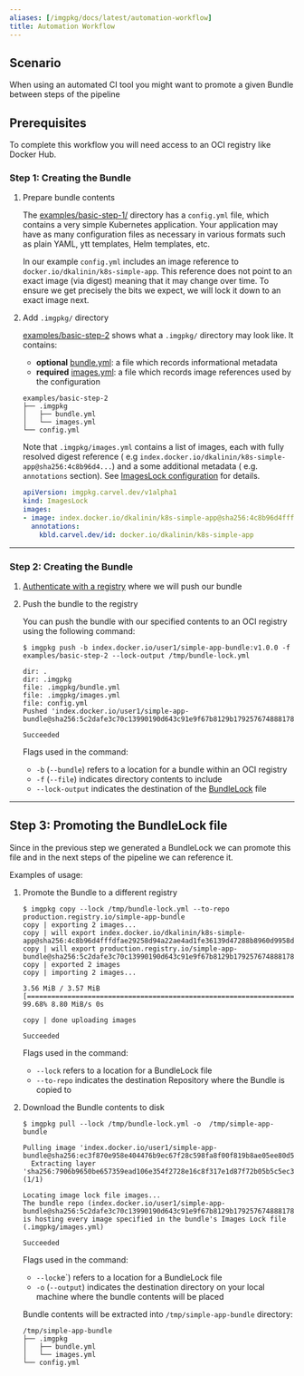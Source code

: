 ```yaml
---
aliases: [/imgpkg/docs/latest/automation-workflow]
title: Automation Workflow
---
```


## Scenario

When using an automated CI tool you might want to promote a given Bundle between steps of the pipeline

## Prerequisites

To complete this workflow you will need access to an OCI registry like Docker Hub.

### Step 1: Creating the Bundle

1. Prepare bundle contents

   The [examples/basic-step-1/](https://github.com/vmware-tanzu/carvel-imgpkg/tree/develop/examples/basic-step-1)
   directory has a `config.yml` file, which contains a very simple Kubernetes application. Your application may have as
   many configuration files as necessary in various formats such as plain YAML, ytt templates, Helm templates, etc.

   In our example `config.yml` includes an image reference to `docker.io/dkalinin/k8s-simple-app`. This reference does
   not point to an exact image (via digest) meaning that it may change over time. To ensure we get precisely the bits we
   expect, we will lock it down to an exact image next.

1. Add `.imgpkg/` directory

   [examples/basic-step-2](https://github.com/vmware-tanzu/carvel-imgpkg/tree/develop/examples/basic-step-2) shows what
   a `.imgpkg/` directory may look like. It contains:

    - **optional** [bundle.yml](resources.md#bundle-metadata): a file which records informational metadata
    - **required** [images.yml](resources.md#imageslock): a file which records image references used by the
      configuration

    ```bash-plain
    examples/basic-step-2
    ├── .imgpkg
    │   ├── bundle.yml
    │   └── images.yml
    └── config.yml
    ```

   Note that `.imgpkg/images.yml` contains a list of images, each with fully resolved digest reference (
   e.g `index.docker.io/dkalinin/k8s-simple-app@sha256:4c8b96d4...`) and a some additional metadata (
   e.g. `annotations` section). See [ImagesLock configuration](resources.md#imageslock-configuration) for details.

    ```yaml
    apiVersion: imgpkg.carvel.dev/v1alpha1
    kind: ImagesLock
    images:
    - image: index.docker.io/dkalinin/k8s-simple-app@sha256:4c8b96d4fffdfae29258d94a22ae4ad1fe36139d47288b8960d9958d1e63a9d0
      annotations:
        kbld.carvel.dev/id: docker.io/dkalinin/k8s-simple-app
    ```

---

### Step 2: Creating the Bundle

1. [Authenticate with a registry](auth.md) where we will push our bundle

2. Push the bundle to the registry

   You can push the bundle with our specified contents to an OCI registry using the following command:

    ```bash-plain
    $ imgpkg push -b index.docker.io/user1/simple-app-bundle:v1.0.0 -f examples/basic-step-2 --lock-output /tmp/bundle-lock.yml

    dir: .
    dir: .imgpkg
    file: .imgpkg/bundle.yml
    file: .imgpkg/images.yml
    file: config.yml
    Pushed 'index.docker.io/user1/simple-app-bundle@sha256:5c2dafe3c70c13990190d643c91e9f67b8129b179257674888178868474f6511'

    Succeeded
    ```

   Flags used in the command:
    - `-b` (`--bundle`) refers to a location for a bundle within an OCI registry
    - `-f` (`--file`) indicates directory contents to include
    - `--lock-output` indicates the destination of the [BundleLock](resources.md#bundlelock-configuration) file

---

## Step 3: Promoting the BundleLock file

Since in the previous step we generated a BundleLock we can promote this file and in the next steps of the pipeline we
can reference it.

Examples of usage:

1. Promote the Bundle to a different registry

   ```bash-plain
   $ imgpkg copy --lock /tmp/bundle-lock.yml --to-repo production.registry.io/simple-app-bundle
   copy | exporting 2 images...
   copy | will export index.docker.io/dkalinin/k8s-simple-app@sha256:4c8b96d4fffdfae29258d94a22ae4ad1fe36139d47288b8960d9958d1e63a9d0
   copy | will export production.registry.io/simple-app-bundle@sha256:5c2dafe3c70c13990190d643c91e9f67b8129b179257674888178868474f6511
   copy | exported 2 images
   copy | importing 2 images...
   
   3.56 MiB / 3.57 MiB [========================================================================================================================================================================]  99.68% 8.80 MiB/s 0s
   
   copy | done uploading images
   
   Succeeded
   ```

   Flags used in the command:
    - `--lock` refers to a location for a BundleLock file
    - `--to-repo` indicates the destination Repository where the Bundle is copied to

2. Download the Bundle contents to disk

    ```bash-plain
    $ imgpkg pull --lock /tmp/bundle-lock.yml -o  /tmp/simple-app-bundle

    Pulling image 'index.docker.io/user1/simple-app-bundle@sha256:ec3f870e958e404476b9ec67f28c598fa8f00f819b8ae05ee80d51bac9f35f5d'
      Extracting layer 'sha256:7906b9650be657359ead106e354f2728e16c8f317e1d87f72b05b5c5ec3d89cc' (1/1)
   
    Locating image lock file images...
    The bundle repo (index.docker.io/user1/simple-app-bundle@sha256:5c2dafe3c70c13990190d643c91e9f67b8129b179257674888178868474f6511) is hosting every image specified in the bundle's Images Lock file (.imgpkg/images.yml)

    Succeeded
    ```

   Flags used in the command:
    - `--lock`e`) refers to a location for a BundleLock file
    - `-o` (`--output`) indicates the destination directory on your local machine where the bundle contents will be
      placed

   Bundle contents will be extracted into `/tmp/simple-app-bundle` directory:

    ```bash-plain
    /tmp/simple-app-bundle
    ├── .imgpkg
    │   ├── bundle.yml
    │   └── images.yml
    └── config.yml
    ```
